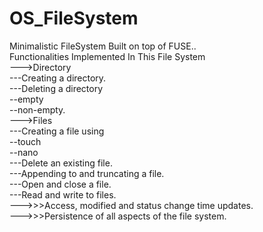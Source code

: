 # OS_FileSystem
Minimalistic FileSystem Built on top of FUSE..<br/>
Functionalities Implemented In This File System<br/>
--->Directory<br/>
	---Creating a directory.<br/>
	---Deleting a directory <br/>
	   --empty<br/>
	   --non-empty.<br/>
--->Files<br/>
	---Creating a file using<br/>
	   --touch<br/>
	   --nano <br/>
	---Delete an existing file.<br/>
	---Appending to and truncating a file.<br/>
	---Open and close a file.<br/>
	---Read and write to files.<br/>
--->>>Access, modified and status change time updates.<br/>
--->>>Persistence of all aspects of the file system.<br/>
